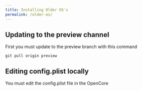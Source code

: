 ```yaml
---
title: Installing Older OS's
permalink: /older-os/
---
```


## Updating to the preview channel

First you must update to the preview branch with this command

```
git pull origin preview
```

## Editing config.plist locally

You must edit the config.plist file in the OpenCore
